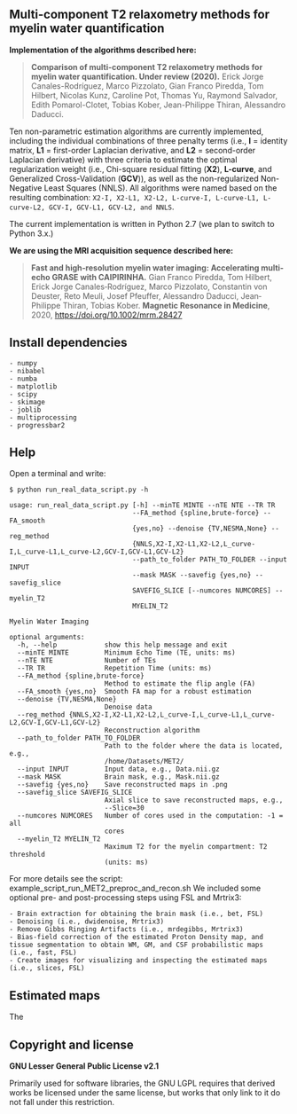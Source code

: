 ## Multi-component T2 relaxometry methods for myelin water quantification

**Implementation of the algorithms described here:**

> **Comparison of multi-component T2 relaxometry methods for myelin water quantification. Under review (2020).**
Erick Jorge Canales-Rodríguez, Marco Pizzolato, Gian Franco Piredda, Tom Hilbert, Nicolas Kunz, Caroline Pot, Thomas Yu, Raymond Salvador, Edith Pomarol-Clotet, Tobias Kober, Jean-Philippe Thiran, Alessandro Daducci.

Ten non-parametric estimation algorithms are currently implemented, including the individual combinations of three penalty terms (i.e., **I** = identity matrix, **L1** = first-order Laplacian derivative, and **L2** = second-order Laplacian derivative) with three criteria to estimate the optimal regularization weight (i.e., Chi-square residual fitting (**X2**), **L-curve**, and Generalized Cross-Validation (**GCV**)), as well as the non-regularized Non-Negative Least Squares (NNLS). All algorithms were named based on the resulting combination: ``X2-I, X2-L1, X2-L2, L-curve-I, L-curve-L1, L-curve-L2, GCV-I, GCV-L1, GCV-L2, and NNLS``.

The current implementation is written in Python 2.7 (we plan to switch to Python 3.x.)

**We are using the MRI acquisition sequence described here:**

> **Fast and high‐resolution myelin water imaging: Accelerating multi‐echo GRASE with CAIPIRINHA.**
Gian Franco Piredda, Tom Hilbert, Erick Jorge Canales‐Rodríguez, Marco Pizzolato, Constantin von Deuster, Reto Meuli, Josef Pfeuffer, Alessandro Daducci, Jean‐Philippe Thiran, Tobias Kober. **Magnetic Resonance in Medicine**, 2020, https://doi.org/10.1002/mrm.28427

## Install dependencies
```
- numpy
- nibabel
- numba
- matplotlib
- scipy
- skimage
- joblib
- multiprocessing
- progressbar2
```

## Help

Open a terminal and write:

```
$ python run_real_data_script.py -h

usage: run_real_data_script.py [-h] --minTE MINTE --nTE NTE --TR TR
                               --FA_method {spline,brute-force} --FA_smooth
                               {yes,no} --denoise {TV,NESMA,None} --reg_method
                               {NNLS,X2-I,X2-L1,X2-L2,L_curve-I,L_curve-L1,L_curve-L2,GCV-I,GCV-L1,GCV-L2}
                               --path_to_folder PATH_TO_FOLDER --input INPUT
                               --mask MASK --savefig {yes,no} --savefig_slice
                               SAVEFIG_SLICE [--numcores NUMCORES] --myelin_T2
                               MYELIN_T2

Myelin Water Imaging

optional arguments:
  -h, --help            show this help message and exit
  --minTE MINTE         Minimum Echo Time (TE, units: ms)
  --nTE NTE             Number of TEs
  --TR TR               Repetition Time (units: ms)
  --FA_method {spline,brute-force}
                        Method to estimate the flip angle (FA)
  --FA_smooth {yes,no}  Smooth FA map for a robust estimation
  --denoise {TV,NESMA,None}
                        Denoise data
  --reg_method {NNLS,X2-I,X2-L1,X2-L2,L_curve-I,L_curve-L1,L_curve-L2,GCV-I,GCV-L1,GCV-L2}
                        Reconstruction algorithm
  --path_to_folder PATH_TO_FOLDER
                        Path to the folder where the data is located, e.g.,
                        /home/Datasets/MET2/
  --input INPUT         Input data, e.g., Data.nii.gz
  --mask MASK           Brain mask, e.g., Mask.nii.gz
  --savefig {yes,no}    Save reconstructed maps in .png
  --savefig_slice SAVEFIG_SLICE
                        Axial slice to save reconstructed maps, e.g.,
                        --Slice=30
  --numcores NUMCORES   Number of cores used in the computation: -1 = all
                        cores
  --myelin_T2 MYELIN_T2
                        Maximum T2 for the myelin compartment: T2 threshold
                        (units: ms)
```

For more details see the script: example_script_run_MET2_preproc_and_recon.sh
We included some optional pre- and post-processing steps using FSL and Mrtrix3:

```
- Brain extraction for obtaining the brain mask (i.e., bet, FSL)
- Denoising (i.e., dwidenoise, Mrtrix3)
- Remove Gibbs Ringing Artifacts (i.e., mrdegibbs, Mrtrix3)
- Bias-field correction of the estimated Proton Density map, and tissue segmentation to obtain WM, GM, and CSF probabilistic maps (i.e., fast, FSL)
- Create images for visualizing and inspecting the estimated maps (i.e., slices, FSL)
```

## Estimated maps

The 

## Copyright and license

**GNU Lesser General Public License v2.1**

Primarily used for software libraries, the GNU LGPL requires that derived works be licensed under the same license, but works that only link to it do not fall under this restriction.
